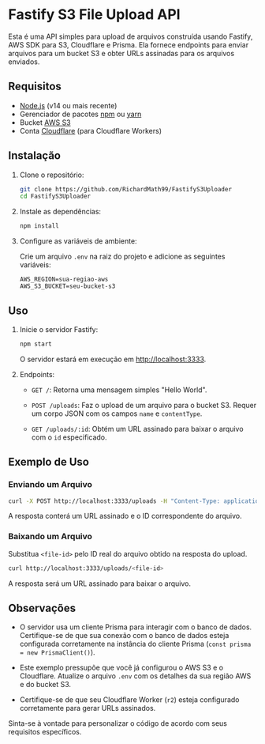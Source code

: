 # Fastify S3 File Upload API 

Esta é uma API simples para upload de arquivos construída usando Fastify, AWS SDK para S3, Cloudflare e Prisma. Ela fornece endpoints para enviar arquivos para um bucket S3 e obter URLs assinadas para os arquivos enviados.

## Requisitos

- [Node.js](https://nodejs.org/) (v14 ou mais recente)
- Gerenciador de pacotes [npm](https://www.npmjs.com/) ou [yarn](https://yarnpkg.com/)
- Bucket [AWS S3](https://aws.amazon.com/s3/)
- Conta [Cloudflare](https://www.cloudflare.com/) (para Cloudflare Workers)

## Instalação

1. Clone o repositório:

   ```bash
   git clone https://github.com/RichardMath99/FastifyS3Uploader
   cd FastifyS3Uploader
   ```

2. Instale as dependências:

   ```bash
   npm install
   ```

3. Configure as variáveis de ambiente:

   Crie um arquivo `.env` na raiz do projeto e adicione as seguintes variáveis:

   ```env
   AWS_REGION=sua-regiao-aws
   AWS_S3_BUCKET=seu-bucket-s3
   ```

## Uso

1. Inicie o servidor Fastify:

   ```bash
   npm start
   ```

   O servidor estará em execução em [http://localhost:3333](http://localhost:3333).

2. Endpoints:

   - `GET /`: Retorna uma mensagem simples "Hello World".

   - `POST /uploads`: Faz o upload de um arquivo para o bucket S3. Requer um corpo JSON com os campos `name` e `contentType`.

   - `GET /uploads/:id`: Obtém um URL assinado para baixar o arquivo com o `id` especificado.

## Exemplo de Uso

### Enviando um Arquivo

```bash
curl -X POST http://localhost:3333/uploads -H "Content-Type: application/json" -d '{"name": "exemplo.txt", "contentType": "text/plain"}'
```

A resposta conterá um URL assinado e o ID correspondente do arquivo.

### Baixando um Arquivo

Substitua `<file-id>` pelo ID real do arquivo obtido na resposta do upload.

```bash
curl http://localhost:3333/uploads/<file-id>
```

A resposta será um URL assinado para baixar o arquivo.

## Observações

- O servidor usa um cliente Prisma para interagir com o banco de dados. Certifique-se de que sua conexão com o banco de dados esteja configurada corretamente na instância do cliente Prisma (`const prisma = new PrismaClient()`).

- Este exemplo pressupõe que você já configurou o AWS S3 e o Cloudflare. Atualize o arquivo `.env` com os detalhes da sua região AWS e do bucket S3.

- Certifique-se de que seu Cloudflare Worker (`r2`) esteja configurado corretamente para gerar URLs assinados.

Sinta-se à vontade para personalizar o código de acordo com seus requisitos específicos.
